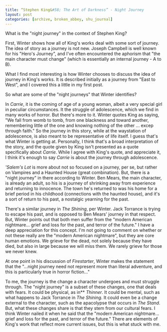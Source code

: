```yaml
---
title: “Stephen King&#58; The Art of Darkness” - Night Journey
layout: post
categories: [archive, broken_abbey, shu_journal]
---
```

What is the "night journey" in the context of Stephen King?

First, Winter shows how all of King's works deal with some sort of
journey. The idea of story as a journey is not new. Joseph Campbell is
well known for his "Hero's Journey", and I've often encountered the
aphorism that "the main character must change" (which is essentially an
internal journey - A to B).

What I find most interesting is how Winter chooses to discuss the idea
of journey in King's works. It is described initially as a journey from
"East to West", and I covered this a little in my first post.

So what are some of the "night journeys" that Winter identifies?

In *Carrie*, it is the coming of age of a young woman, albeit a very
special girl in peculiar circumstances. It the struggle of adolescence,
which we find in many works of horror. But there's more to it. Winter
quotes King as saying, "We fall from womb to tomb, from one blackness
and toward another, remembering little of the one and knowing nothing of
the other ... excep through faith." So the journey in this story, while
at the waystation of adolescence, is also meant to be representative of
life itself. I guess that's what Winter is getting at. Personally, I
think that's a broad interpretation of the story, and the quote given by
King isn't presented as a quote specifically about *Carrie*. While I
agree with King's quote, and appreciate it, I think it's enough to say
*Carrie* is about the journey through adolescence.

*'Salem's Lot* is more about not so focused on a journey, per se, but
rather on Vampires and a Haunted House (great combination). But, there
is a "night journey" in there according to Winter. Ben Mears, the main
character, is already an adult, so his is a journey of shrinking away
from experience and returning to innocence. The town he's returned to
was his home for a brief period in his childhood (connections with the
haunted house), and it's a sort of return to his past, a nostalgic
yearning for the past.

There's a similar journey in *The Shining*, per Winter. Jack Torrance is
trying to escape his past, and is opposed to Ben Mears' journey in that
respect. But, Winter points out that both men suffer from the "modern
American nightmare... grief and loss for the past, and terror of the
future." I have a deep appreciation for this concept. I'm not going to
comment on whether or not these really are the "modern American
nightmare", but they are core human emotions. We grieve for the dead,
not solely because they have died, but also in large because we will
miss them. We rarely grieve for those we never knew.

At one point in his discussion of *Firestarter*, Winter makes the
statement that the "...night journey need not represent more than
literal adventure, and this is particularly true in horror fiction..."

To me, the journey is the change a character undergoes and must struggle
through. The "night journey" is a subset of these changes, one that
deals with fears. It could be physical, as in** *Thinner*. It could be
mental, such as what happens to Jack Torrance in *The Shining*. It could
even be a change external to the character, such as the apacolypse that
occurs in *The Stand*. But, what these changes share is that they stem
from our cultural fears. I think Winter nailed it when he said that the
"modern American nightmare... grief and loss for the past, and terror of
the future." There are elements of King's work that reflect more current
issues, but this is what stuck with me.